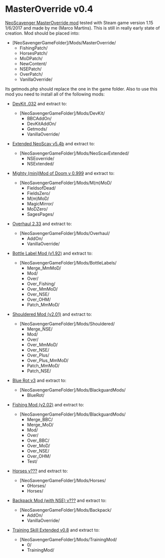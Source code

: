 # MasterOverride v0.4
[NeoScavenger MasterOverride mod](https://bluebottlegames.com/content/wipmergensemodoverfishingmodshouldermodbottlemodbackpackmodhorsesdevkitbluerot) tested with Steam game version 1.15 1/6/2017 and made by me (Marco Martins).
This is still in really early state of creation.
Mod should be placed into:
+ [NeoSavengerGameFolder]/Mods/MasterOverride/
	* FishingPatch/
	* HorsesPatch/
	* MoDPatch/
	* NewContent/
	* NSEPatch/
	* OverPatch/
	* VanillaOverride/ 

Its getmods.php should replace the one in the game folder.
Also to use this mod you need to install all of the following mods:
- [DevKit .032](https://bluebottlegames.com/node/5265) and extract to:
	+ [NeoSavengerGameFolder]/Mods/DevKit/
		* BBCAddOn/
		* DevKitAddOn/
		* Getmods/
		* VanillaOverride/

- [Extended NeoScav v5.4b](https://bluebottlegames.com/node/4235) and extract to:
	+ [NeoSavengerGameFolder]/Mods/NeoScavExtended/
		* NSEoverride/
		* NSExtended/

- [Mighty (mini)Mod of Doom v 0.999](https://bluebottlegames.com/node/3348) and extract to:
	+ [NeoSavengerGameFolder]/Mods/M(m)MoD/
		* FieldsofDead/
		* FieldsZero/
		* M(m)MoD/
		* MagicMirror/
		* MoDZero/
		* SagesPages/

- [Overhaul 2.33](https://bluebottlegames.com/node/4804) and extract to:
	+ [NeoSavengerGameFolder]/Mods/Overhaul/
		* AddOn/
		* VanillaOverride/

- [Bottle Label Mod (v1.92)](https://bluebottlegames.com/node/4038) and extract to:
	+ [NeoSavengerGameFolder]/Mods/BottleLabels/
		* Merge_MmMoD/
		* Mod/
		* Over/
		* Over_Fishing/
		* Over_MmMoD/
		* Over_NSE/
		* Over_OHM/
		* Patch_MmMoD/
		
- [Shouldered Mod (v2.01)](https://bluebottlegames.com/node/3906) and extract to:
	+ [NeoSavengerGameFolder]/Mods/Shouldered/
		* Merge_NSE/
		* Mod/
		* Over/
		* Over_MmMoD/
		* Over_NSE/
		* Over_Plus/
		* Over_Plus_MmMoD/
		* Patch_MmMoD/
		* Patch_NSE/
		
- [Blue Rot v3](https://www.nexusmods.com/neoscavenger/mods/4?tab=files) and extract to:
	+ [NeoSavengerGameFolder]/Mods/BlackguardMods/
		* BlueRot/
		
- [Fishing Mod (v2.02)](https://bluebottlegames.com/node/3889) and extract to:
	+ [NeoSavengerGameFolder]/Mods/BlackguardMods/
		* Merge_BBC/
		* Merge_MoD/
		* Mod/
		* Over/
		* Over_BBC/
		* Over_MoD/
		* Over_NSE/
		* Over_OHM/
		* Test/
		
- [Horses v???](https://www.nexusmods.com/neoscavenger/mods/9?tab=files) and extract to:
	+ [NeoSavengerGameFolder]/Mods/Horses/
		* 0Horses/
		* Horses/
		
- [Backpack Mod (with NSE) v???](https://bluebottlegames.com/content/wip-backpack-mod) and extract to:
	+ [NeoSavengerGameFolder]/Mods/Backpack/
		* AddOn/
		* VanillaOverride/

- [Training Skill Extended v0.8](https://bluebottlegames.com/node/6126) and extract to:
	+ [NeoSavengerGameFolder]/Mods/TrainingMod/
		* 0/
		* TrainingMod/
